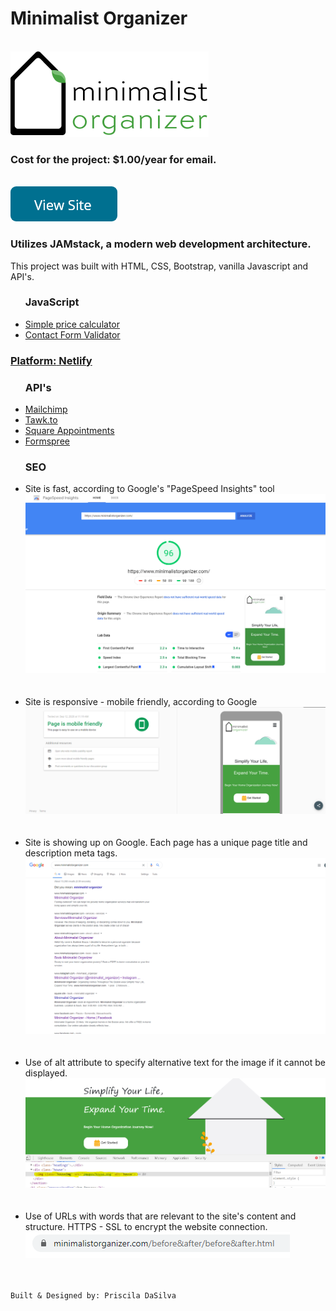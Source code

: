 # Minimalist Organizer
 <br>
 <a href="https://www.minimalistorganizer.com/"><img  src="images/Logo.png" alt=""></a>
 <br>
 <h3>Cost for the project: $1.00/year for email.</h3>
 <br>
<a href="https://www.minimalistorganizer.com/"><img  src="images/button.png" alt=""></a>
  <h3>Utilizes JAMstack, a modern web development architecture.</h3>
    This project was built with HTML, CSS, Bootstrap, vanilla Javascript and API's.
         <ul><h3>JavaScript</h3>
      <a href="https://github.com/pdasilva89/MinimalistOrganizer/blob/master/nav.js"><li>Simple price calculator</li></a> 
      <a href="https://github.com/pdasilva89/MinimalistOrganizer/blob/master/contact/validation.js"><li>Contact Form Validator</li></a> 
    </ul>
    <a href="https://www.netlify.com/"><h3>Platform:<b> Netlify</b></h3></a>
    <ul><h3><b>API's</b></h3>
      <a href="https://mailchimp.com/"><li>Mailchimp</li></a>
      <a href="https://www.tawk.to/"><li>Tawk.to</li></a>
      <a href="https://squareup.com/us/en/appointments"><li>Square Appointments</li></a>
      <a href="https://formspree.io/"><li>Formspree</li></a> 
    </ul>  
     <ul><h3><b>SEO</b></h3>
      <li>Site is fast, according to Google's "PageSpeed Insights" tool<br>
        <img src="images/pageSpeedInsights.png" alt=""></li>
  <br>
  <br>
      <li>Site is responsive - mobile friendly, according to Google<br>
        <img src="images/mobileFriendly.png" alt=""></li>
   <br>
  <br>
      <li>Site is showing up on Google. Each page has a unique page title and description meta tags.<br>
        <img src="images/googleSearch.png" alt=""></li>
   <br>
  <br>
      <li>Use of alt attribute to specify alternative text for the image if it cannot be displayed.<br>
        <img src="images/alt_tag.PNG" alt=""></li>
   <br>
  <br>
      <li>Use of URLs with words that are relevant to the site's content and structure. HTTPS - SSL to encrypt the website connection.<br>
        <img src="images/Capture.PNG" alt=""></li>
   <br>
  <br>
    </ul>
    
    Built & Designed by: Priscila DaSilva
    
